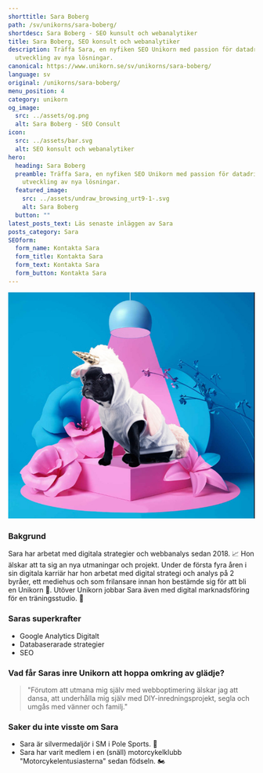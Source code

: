 ```yaml
---
shorttitle: Sara Boberg
path: /sv/unikorns/sara-boberg/
shortdesc: Sara Boberg - SEO kunsult och webanalytiker
title: Sara Boberg, SEO konsult och webanalytiker
description: Träffa Sara, en nyfiken SEO Unikorn med passion för datadriven
  utveckling av nya lösningar.
canonical: https://www.unikorn.se/sv/unikorns/sara-boberg/
language: sv
original: /unikorns/sara-boberg/
menu_position: 4
category: unikorn
og_image:
  src: ../assets/og.png
  alt: Sara Boberg - SEO Consult
icon:
  src: ../assets/bar.svg
  alt: SEO konsult och webanalytiker
hero:
  heading: Sara Boberg
  preamble: Träffa Sara, en nyfiken SEO Unikorn med passion för datadriven
    utveckling av nya lösningar.
  featured_image:
    src: ../assets/undraw_browsing_urt9-1-.svg
    alt: Sara Boberg
  button: ""
latest_posts_text: Läs senaste inläggen av Sara
posts_category: Sara
SEOform:
  form_name: Kontakta Sara
  form_title: Kontakta Sara
  form_text: Kontakta Sara
  form_button: Kontakta Sara
---
```

![Sara Boberg](../assets/new-unikorn.jpg)

### B﻿akgrund

Sara har arbetat med digitala strategier och webbanalys sedan 2018. 📈 Hon älskar att ta sig an nya utmaningar och projekt. Under de första fyra åren i sin digitala karriär har hon arbetat med digital strategi och analys på 2 byråer, ett mediehus och som frilansare innan hon bestämde sig för att bli en Unikorn 🦄. Utöver Unikorn jobbar Sara även med digital marknadsföring för en träningsstudio. 🤸

### Saras superkrafter

* Google Analytics Digitalt
* Databaserarade strategier
* SEO  

### Vad får Saras inre Unikorn att hoppa omkring av glädje?

> "Förutom att utmana mig själv med webboptimering älskar jag att dansa, att underhålla mig själv med DIY-inredningsprojekt, segla och umgås med vänner och familj."

### Saker du inte visste om Sara

* Sara är silvermedaljör i SM i Pole Sports. 🥈  
* Sara har varit medlem i en (snäll) motorcykelklubb "Motorcykelentusiasterna" sedan födseln. 🏍️